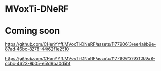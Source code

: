 # MVoxTi-DNeRF
# Coming soon




https://github.com/CHenYYff/MVoxTi-DNeRF/assets/117790613/ee4a8b9e-87ad-46bc-8278-44f62f1e2510






https://github.com/CHenYYff/MVoxTi-DNeRF/assets/117790613/93f2b9a8-ccbc-4623-8b05-e5fd9ba0d5bf



